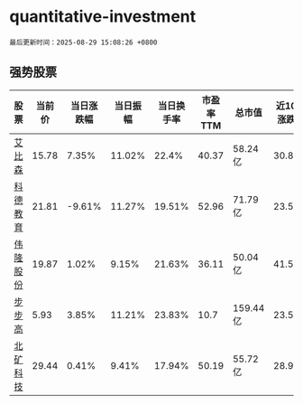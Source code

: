# quantitative-investment

`最后更新时间：2025-08-29 15:08:26 +0800`

## 强势股票

|股票|当前价|当日涨跌幅|当日振幅|当日换手率|市盈率TTM|总市值|近10日涨跌幅|
|----|----|----|----|----|----|----|----|
|[艾比森](https://xueqiu.com/S/SZ300389)|15.78|7.35%|11.02%|22.4%|40.37|58.24亿|30.85%|
|[科德教育](https://xueqiu.com/S/SZ300192)|21.81|-9.61%|11.27%|19.51%|52.96|71.79亿|23.5%|
|[伟隆股份](https://xueqiu.com/S/SZ002871)|19.87|1.02%|9.15%|21.63%|36.11|50.04亿|41.52%|
|[步步高](https://xueqiu.com/S/SZ002251)|5.93|3.85%|11.21%|23.83%|10.7|159.44亿|23.54%|
|[北矿科技](https://xueqiu.com/S/SH600980)|29.44|0.41%|9.41%|17.94%|50.19|55.72亿|28.9%|
